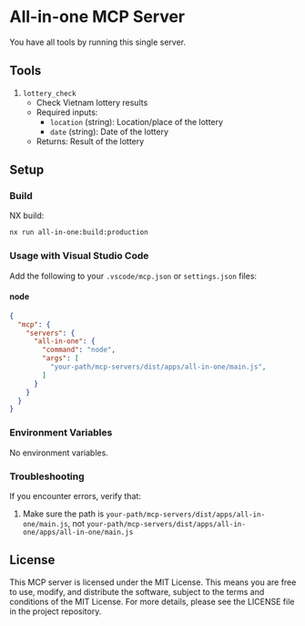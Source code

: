 # All-in-one MCP Server

You have all tools by running this single server.

## Tools

1. `lottery_check`
   - Check Vietnam lottery results
   - Required inputs:
     - `location` (string): Location/place of the lottery
     - `date` (string): Date of the lottery
   - Returns: Result of the lottery

## Setup

### Build

NX build:

```bash
nx run all-in-one:build:production
```

### Usage with Visual Studio Code

Add the following to your `.vscode/mcp.json` or `settings.json` files:

#### node

```json
{
  "mcp": {
    "servers": {
      "all-in-one": {
        "command": "node",
        "args": [
          "your-path/mcp-servers/dist/apps/all-in-one/main.js",
        ]
      }
    }
  }
}
```

### Environment Variables

No environment variables.

### Troubleshooting

If you encounter errors, verify that:
1. Make sure the path is `your-path/mcp-servers/dist/apps/all-in-one/main.js`, not `your-path/mcp-servers/dist/apps/all-in-one/apps/all-in-one/main.js`

## License

This MCP server is licensed under the MIT License. This means you are free to use, modify, and distribute the software, subject to the terms and conditions of the MIT License. For more details, please see the LICENSE file in the project repository.